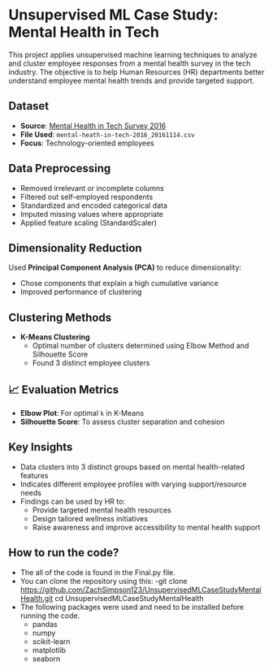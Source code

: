 # Unsupervised ML Case Study: Mental Health in Tech

This project applies unsupervised machine learning techniques to analyze and cluster employee responses from a mental health survey in the tech industry. The objective is to help Human Resources (HR) departments better understand employee mental health trends and provide targeted support.

## Dataset

- **Source**: [Mental Health in Tech Survey 2016](https://www.kaggle.com/datasets/osmi/mental-health-in-tech-survey)
- **File Used**: `mental-heath-in-tech-2016_20161114.csv`
- **Focus**: Technology-oriented employees

## Data Preprocessing

- Removed irrelevant or incomplete columns
- Filtered out self-employed respondents
- Standardized and encoded categorical data
- Imputed missing values where appropriate
- Applied feature scaling (StandardScaler)

## Dimensionality Reduction

Used **Principal Component Analysis (PCA)** to reduce dimensionality:
- Chose components that explain a high cumulative variance
- Improved performance of clustering

## Clustering Methods

- **K-Means Clustering**
  - Optimal number of clusters determined using Elbow Method and Silhouette Score
  - Found 3 distinct employee clusters


## 📈 Evaluation Metrics

- **Elbow Plot**: For optimal `k` in K-Means
- **Silhouette Score**: To assess cluster separation and cohesion

## Key Insights

- Data clusters into 3 distinct groups based on mental health-related features
- Indicates different employee profiles with varying support/resource needs
- Findings can be used by HR to:
  - Provide targeted mental health resources
  - Design tailored wellness initiatives
  - Raise awareness and improve accessibility to mental health support


## How to run the code?
- The all of the code is found in the Final.py file.
- You can clone the repository using this:
    -git clone https://github.com/ZachSimpson123/UnsupervisedMLCaseStudyMentalHealth.git
    cd UnsupervisedMLCaseStudyMentalHealth
- The following packages were used and need to be installed before running the code.
  - pandas
  - numpy
  - scikit-learn
  - matplotlib
  - seaborn
    

  
